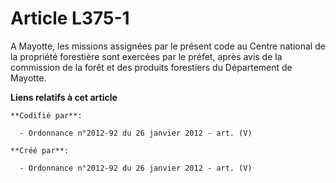 # Article L375-1

A Mayotte, les missions assignées par le présent code au Centre national de la propriété forestière sont exercées par le
préfet, après avis de la commission de la forêt et des produits forestiers du Département de Mayotte.

**Liens relatifs à cet article**

	**Codifié par**:

	  - Ordonnance n°2012-92 du 26 janvier 2012 - art. (V)

	**Créé par**:

	  - Ordonnance n°2012-92 du 26 janvier 2012 - art. (V)
